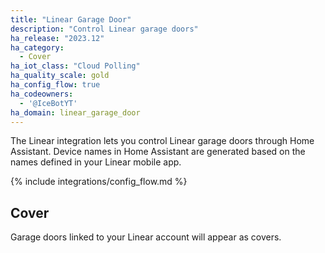 ```yaml
---
title: "Linear Garage Door"
description: "Control Linear garage doors"
ha_release: "2023.12"
ha_category:
  - Cover
ha_iot_class: "Cloud Polling"
ha_quality_scale: gold
ha_config_flow: true
ha_codeowners:
  - '@IceBotYT'
ha_domain: linear_garage_door
---
```


The Linear integration lets you control Linear garage doors through Home Assistant. Device names in Home Assistant are generated based on the names defined in your Linear mobile app.

{% include integrations/config_flow.md %}

## Cover

Garage doors linked to your Linear account will appear as covers.
